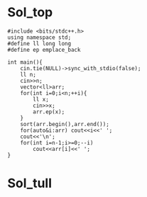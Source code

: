 # Sol_top

    #include <bits/stdc++.h>
    using namespace std;
    #define ll long long
    #define ep emplace_back

    int main(){
        cin.tie(NULL)->sync_with_stdio(false);
        ll n;
        cin>>n;
        vector<ll>arr;
        for(int i=0;i<n;++i){
            ll x;
            cin>>x;
            arr.ep(x);
        }
        sort(arr.begin(),arr.end());
        for(auto&i:arr) cout<<i<<' ';
        cout<<'\n';
        for(int i=n-1;i>=0;--i)
            cout<<arr[i]<<' ';
    }

# Sol_tull
